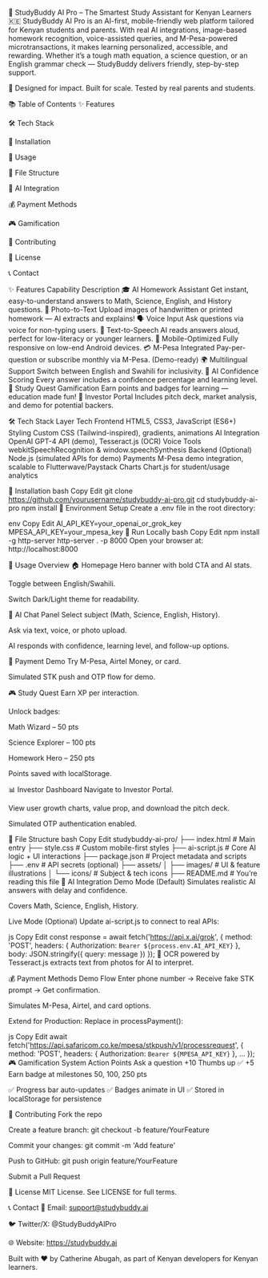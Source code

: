 🧠 StudyBuddy AI Pro – The Smartest Study Assistant for Kenyan Learners 🇰🇪
StudyBuddy AI Pro is an AI-first, mobile-friendly web platform tailored for Kenyan students and parents. With real AI integrations, image-based homework recognition, voice-assisted queries, and M-Pesa-powered microtransactions, it makes learning personalized, accessible, and rewarding. Whether it’s a tough math equation, a science question, or an English grammar check — StudyBuddy delivers friendly, step-by-step support.

🚀 Designed for impact. Built for scale. Tested by real parents and students.

📚 Table of Contents
✨ Features

🛠️ Tech Stack

🚀 Installation

📌 Usage

📁 File Structure

🧠 AI Integration

💰 Payment Methods

🎮 Gamification

🤝 Contributing

🪪 License

📞 Contact

✨ Features
Capability	Description
🎓 AI Homework Assistant	Get instant, easy-to-understand answers to Math, Science, English, and History questions.
📸 Photo-to-Text	Upload images of handwritten or printed homework — AI extracts and explains!
🗣️ Voice Input	Ask questions via voice for non-typing users.
💬 Text-to-Speech	AI reads answers aloud, perfect for low-literacy or younger learners.
📱 Mobile-Optimized	Fully responsive on low-end Android devices.
💳 M-Pesa Integrated	Pay-per-question or subscribe monthly via M-Pesa. (Demo-ready)
🌍 Multilingual Support	Switch between English and Swahili for inclusivity.
🧠 AI Confidence Scoring	Every answer includes a confidence percentage and learning level.
🧩 Study Quest Gamification	Earn points and badges for learning — education made fun!
💼 Investor Portal	Includes pitch deck, market analysis, and demo for potential backers.

🛠️ Tech Stack
Layer	Tech
Frontend	HTML5, CSS3, JavaScript (ES6+)
Styling	Custom CSS (Tailwind-inspired), gradients, animations
AI Integration	OpenAI GPT-4 API (demo), Tesseract.js (OCR)
Voice Tools	webkitSpeechRecognition & window.speechSynthesis
Backend (Optional)	Node.js (simulated APIs for demo)
Payments	M-Pesa demo integration, scalable to Flutterwave/Paystack
Charts	Chart.js for student/usage analytics

🚀 Installation
bash
Copy
Edit
git clone https://github.com/yourusername/studybuddy-ai-pro.git
cd studybuddy-ai-pro
npm install
📄 Environment Setup
Create a .env file in the root directory:

env
Copy
Edit
AI_API_KEY=your_openai_or_grok_key
MPESA_API_KEY=your_mpesa_key
🔄 Run Locally
bash
Copy
Edit
npm install -g http-server
http-server . -p 8000
Open your browser at: http://localhost:8000

📌 Usage Overview
🏠 Homepage
Hero banner with bold CTA and AI stats.

Toggle between English/Swahili.

Switch Dark/Light theme for readability.

🤖 AI Chat Panel
Select subject (Math, Science, English, History).

Ask via text, voice, or photo upload.

AI responds with confidence, learning level, and follow-up options.

💸 Payment Demo
Try M-Pesa, Airtel Money, or card.

Simulated STK push and OTP flow for demo.

🎮 Study Quest
Earn XP per interaction.

Unlock badges:

Math Wizard – 50 pts

Science Explorer – 100 pts

Homework Hero – 250 pts

Points saved with localStorage.

📊 Investor Dashboard
Navigate to Investor Portal.

View user growth charts, value prop, and download the pitch deck.

Simulated OTP authentication enabled.

📁 File Structure
bash
Copy
Edit
studybuddy-ai-pro/
├── index.html              # Main entry
├── style.css               # Custom mobile-first styles
├── ai-script.js            # Core AI logic + UI interactions
├── package.json            # Project metadata and scripts
├── .env                    # API secrets (optional)
├── assets/
│   ├── images/             # UI & feature illustrations
│   └── icons/              # Subject & tech icons
├── README.md               # You’re reading this file
🧠 AI Integration
Demo Mode (Default)
Simulates realistic AI answers with delay and confidence.

Covers Math, Science, English, History.

Live Mode (Optional)
Update ai-script.js to connect to real APIs:

js
Copy
Edit
const response = await fetch('https://api.x.ai/grok', {
  method: 'POST',
  headers: {
    Authorization: `Bearer ${process.env.AI_API_KEY}`
  },
  body: JSON.stringify({ query: message })
});
🧪 OCR powered by Tesseract.js extracts text from photos for AI to interpret.

💰 Payment Methods
Demo Flow
Enter phone number → Receive fake STK prompt → Get confirmation.

Simulates M-Pesa, Airtel, and card options.

Extend for Production:
Replace in processPayment():

js
Copy
Edit
await fetch('https://api.safaricom.co.ke/mpesa/stkpush/v1/processrequest', {
  method: 'POST',
  headers: { Authorization: `Bearer ${MPESA_API_KEY}` },
  ...
});
🎮 Gamification System
Action	Points
Ask a question	+10
Thumbs up ✅	+5
Earn badge at milestones	50, 100, 250 pts

✅ Progress bar auto-updates
✅ Badges animate in UI
✅ Stored in localStorage for persistence

🤝 Contributing
Fork the repo

Create a feature branch: git checkout -b feature/YourFeature

Commit your changes: git commit -m 'Add feature'

Push to GitHub: git push origin feature/YourFeature

Submit a Pull Request

🪪 License
MIT License. See LICENSE for full terms.

📞 Contact
📧 Email: support@studybuddy.ai

🐦 Twitter/X: @StudyBuddyAIPro

🌐 Website: https://studybuddy.ai

Built with ❤️ by Catherine Abugah, as part of Kenyan developers for Kenyan learners.